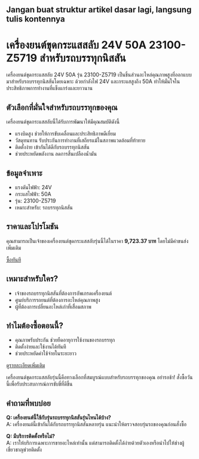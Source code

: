 Jangan buat struktur artikel dasar lagi, langsung tulis kontennya
---



# เครื่องยนต์ขุดกระแสสลับ 24V 50A 23100-Z5719 สำหรับรถบรรทุกนิสสัน  

เครื่องยนต์ขุดกระแสสลับ 24V 50A รุ่น 23100-Z5719 เป็นชิ้นส่วนอะไหล่คุณภาพสูงที่ออกแบบมาสำหรับรถบรรทุกนิสสันโดยเฉพาะ ด้วยกำลังไฟ 24V และกระแสสูงถึง 50A ทำให้มั่นใจในประสิทธิภาพการทำงานที่แข็งแกร่งและยาวนาน  

<h2> ตัวเลือกที่มั่นใจสำหรับรถบรรทุกของคุณ </h2>

เครื่องยนต์ขุดกระแสสลับนี้ได้รับการพัฒนาให้มีคุณสมบัติดังนี้  
- แรงบิดสูง ช่วยให้การขับเคลื่อนและประสิทธิภาพดีเยี่ยม  
- วัสดุทนทาน รับประกันการทำงานที่เสถียรแม้ในสภาพแวดล้อมที่ท้าทาย  
- ติดตั้งง่าย เข้ากันได้ดีกับรถบรรทุกนิสสัน  
- ช่วยประหยัดพลังงาน ลดการสิ้นเปลืองน้ำมัน  

<h2> ข้อมูลจำเพาะ </h2>

- แรงดันไฟฟ้า: 24V  
- กระแสไฟฟ้า: 50A  
- รุ่น: 23100-Z5719  
- เหมาะสำหรับ: รถบรรทุกนิสสัน  

<h2> ราคาและโปรโมชัน </h2>

คุณสามารถเป็นเจ้าของเครื่องยนต์ขุดกระแสสลับรุ่นนี้ได้ในราคา **9,723.37 บาท** โดยไม่มีค่าขนส่งเพิ่มเติม  

<div class="flex justify-center my-2">
  <a href="https://buy.csgad.com/oBMrFgQ" rel="nofollow sponsored" target="_blank" class="py-2 px-4 rounded-md text-white font-semibold bg-gradient-to-r from-[#f73c22] to-[#ff7b48]">ซื้อทันที</a>
</div>

<h2> เหมาะสำหรับใคร? </h2>

- เจ้าของรถบรรทุกนิสสันที่ต้องการอัพเกรดเครื่องยนต์  
- ศูนย์บริการรถยนต์ที่ต้องการอะไหล่คุณภาพสูง  
- ผู้ที่ต้องการเปลี่ยนอะไหล่เก่าที่เสื่อมสภาพ  

<h2> ทำไมต้องซื้อตอนนี้? </h2>

- คุณภาพรับประกัน ช่วยยืดอายุการใช้งานของรถบรรทุก  
- ติดตั้งง่ายและใช้งานได้ทันที  
- ช่วยประหยัดค่าใช้จ่ายในระยะยาว  

<div class="flex justify-center my-2">
  <a href="https://buy.csgad.com/oBMrFgQ" rel="nofollow sponsored" target="_blank" class="py-2 px-4 rounded-md text-white font-semibold bg-gradient-to-r from-[#f73c22] to-[#ff7b48]">ดูรายละเอียดเพิ่มเติม</a>
</div>

เครื่องยนต์ขุดกระแสสลับรุ่นนี้คือทางเลือกที่สมบูรณ์แบบสำหรับรถบรรทุกของคุณ อย่ารอช้า! สั่งซื้อวันนี้เพื่อรับประสบการณ์การขับขี่ที่ดีขึ้น  

<h2> คำถามที่พบบ่อย </h2>

**Q: เครื่องยนต์นี้ใช้กับรุ่นรถบรรทุกนิสสันรุ่นไหนได้บ้าง?**  
A: เครื่องยนต์นี้เข้ากันได้กับรถบรรทุกนิสสันหลายรุ่น แนะนำให้ตรวจสอบรุ่นรถของคุณก่อนสั่งซื้อ  

**Q: มีบริการติดตั้งหรือไม่?**  
A: เราให้บริการเฉพาะการขายอะไหล่เท่านั้น แต่สามารถติดตั้งได้ง่ายด้วยตัวเองหรือนำไปให้ช่างผู้เชี่ยวชาญช่วยติดตั้ง